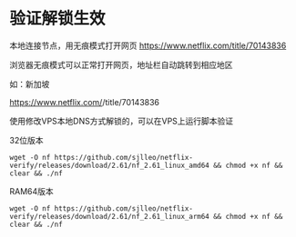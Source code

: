 # 验证解锁生效

本地连接节点，用无痕模式打开网页 https://www.netflix.com/title/70143836

浏览器无痕模式可以正常打开网页，地址栏自动跳转到相应地区

如：新加坡

https://www.netflix.com/<Badge text="sg-zh" type="error" vertical="middle"/>/title/70143836


使用修改VPS本地DNS方式解锁的，可以在VPS上运行脚本验证

32位版本
``` shell 
wget -O nf https://github.com/sjlleo/netflix-verify/releases/download/2.61/nf_2.61_linux_amd64 && chmod +x nf && clear && ./nf
```
RAM64版本
``` shell 
wget -O nf https://github.com/sjlleo/netflix-verify/releases/download/2.61/nf_2.61_linux_arm64 && chmod +x nf && clear && ./nf
```
